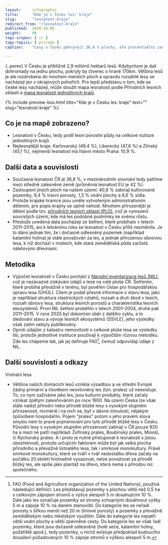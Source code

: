 ```yaml
---
layout:     infographic
title:      "Kde je v Česku les: kraje"
slug:       "lesnatost-kraje"
redirect_from: "/lesnatost-kraje"
published:  2020-10-05
weight:     90
tags-scopes: [ cr ]
tags-topics: [ priroda ]
caption:    "Lesy v Česku pokrývají 36,8 % plochy, ale procentuální zastoupení lesů v jednotlivých krajích se liší. Z krajů (mimo Prahu) má nejnižší lesnatost Jihomoravský kraj (29,7 %) a nejvyšší Karlovarský kraj (49,4 %)."

---
```

{:.perex}
V Česku je přibližně 2,9 miliónů hektarů lesů. Kdybychom je dali dohromady na jednu plochu, pokryly by čtverec o hraně 170km. Většina lesů je ale rozdrobena do mnohem menších ploch a opravdu rozsáhlé lesy se nacházejí jen v okrajových pohořích. Pro lepší představu o tom, kde se české lesy nacházejí, může sloužit mapa lesnatosti podle Přírodních lesních oblastí a [mapa lesnatosti jednotlivých krajů](/lesnatost-kraje). 

{% include preview-box.html
    title="Kde je v Česku les: kraje"
    text=""
    slug="lesnatost-kraje"
%}

## Co je na mapě zobrazeno?
- Lesnatost v Česku, tedy podíl lesní porostní půdy na celkové rozloze jednotlivých krajů
- Nejlesnatější kraje: Karlovarský (49,4 %), Liberecký (47,8 %) a Zlínský (45,1 %), nejmenší lesnatost má hlavní město Praha: 10,9 %. 


## Další data a souvislosti
- Současná lesnatost ČR je 36,8 %, v mezinárodním srovnání tedy patříme mezi středně zalesněné země (průměrná lesnatost EU je 42 %).
- Zastoupení jiných ploch na našem území: 40,8 % zabírají kultivované pozemky, 9,4 % travní porosty, 1,3 % vodní plochy a 8,6 % sídla. 
- Protože krajské hranice jsou uměle vytvořeným administrativním dělením, pro popis krajiny se úplně nehodí. Mnohem přirozenější je dělení podle tzv. [přírodních lesních oblastí (PLO)](http://www.uhul.cz/nase-cinnost/oblastni-plany-rozvoje-lesu/prirodni-lesni-oblasti-plo), což je vymezení souvislých území, kde má les podobné podmínky ke svému růstu.  
- Přestože uvedená data pocházejí ze šetření, které probíhalo v letech 2011–2015, ani k letošnímu roku se lesnatost v Česku příliš nezměnila. Je to dáno jednak tím, že i dočasně odlesněný pozemek (například kalamitní holina) je stále považován za les, a jednak přirozenou obnovou lesa, k níž dochází v místech, kde stará zemědělská půda zarůstá náletovými dřevinami.


## Metodika
- Výpočet lesnatosti v Česku pochází z [Národní inventarizace lesů (NIL)](http://www.uhul.cz/kdo-jsme/aktuality/938-publikace-narodni-inventarizace-lesu-v-ceske-republice-vysledky-druheho-cyklu-2011-2015), což je nezávazné získávání údajů o lese na celé ploše ČR. Šetřením, které probíhá převážně v terénu, byl pověřen Ústav pro hospodářskou úpravu lesa (ÚHÚL). Cílem je podat přesné informace o stavu lesa, jako je například struktura vlastnických vztahů, rozsah a druh škod v lesích, rozsah obnovy lesa, struktura lesních porostů a charakteristika lesních ekosystémů. První NIL šetření proběhlo v letech 2001–2004, druhé pak 2011–2015. V roce 2020 byl dokončen sběr z dalšího cyklu, a to sledování stavu a vývoje lesních ekosystémů (SSVLE), jeho výsledky však zatím nebyly publikovány.
- Oproti údajům z katastru nemovitostí o celkové ploše lesa se výsledky liší, protože jednotlivé instituce používají k výpočtům různou metodiku. Zde les chápeme tak, jak jej definuje FAO[^1], čemuž odpovídají údaje z NIL.


## Další souvislosti a odkazy
Vnímání lesa
- Většina našich domácích lesů vznikla výsadbou a ve střední Evropě žádný primární a člověkem neovlivněný les (tzn. prales) už neexistuje. To, co nyní zažíváme jako les, jsou kulturní produkty, které začaly vznikat zpětým zalesňováním po roce 1900. Na území Česka lze však stále nalézt přírodní nebo přírodě blízké lesy s vysokým stupněm přirozenosti, nicméně i na nich se, byť v dávné minulosti, nějakým způsobem hospodařilo. Pojem "prales" potom v jeho pravém slova smyslu není to pravé pojmenování pro tyto přírodě blízké lesy v Česku. Původní lesy s vysokým stupněm přirozenosti zabírají v ČR pouze 920 ha a mezi ně patří například: Žofínský prales, Boubínský prales, Mionší, či Rýchorský prales. A i proto je nutné přistupovat k lesnatosti s jistou obezřetností, protože určujícím faktorem může být jak velká plocha přírodního a převážně listnatého lesa, tak i smrkové monokultury. Právě smrkové monokultury, které se tváří v tvář nedostatku dřeva začaly na počátku 20.století hromadně vysazovat, nelze považovat za přírodě blízký les, ale spíše jako plantáž na dřevo, která nemá s přírodou nic společného.
[^1]: FAO (Food and Agriculture organization of the United Nations), používá následující definici: Les představují pozemky s plochou větší než 0,5 ha s celkovým zápojem stromů o výšce alespoň 5 m dosahujícím 10 %. Dále jako les označuje pozemky se stromy schopnými dosáhnout výšky 5 m a zápoje 10 % na daném stanovišti. Do kategorie les se neřadí porosty s šířkou menší než 20 m (liniové porosty) a pozemky s převážně zemědělským nebo městským využitím. Dále do kategorie les nepatří větší vodní plochy a větší zpevněné cesty. Do kategorie les se však řadí pozemky, které jsou dočasně odlesněné (holé seče, kalamitní holiny, požářiště apod.), tedy pozemky, u nichž existuje předpoklad budoucího dosažení požadovaných 10 % zápoje stromů s výškou alespoň 5 m. 
